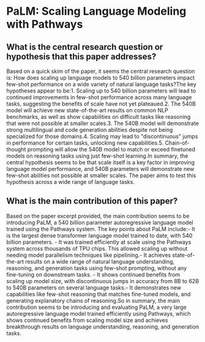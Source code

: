 # PaLM: Scaling Language Modeling with Pathways

## What is the central research question or hypothesis that this paper addresses?

Based on a quick skim of the paper, it seems the central research question is: How does scaling up language models to 540 billion parameters impact few-shot performance on a wide variety of natural language tasks?The key hypotheses appear to be:1. Scaling up to 540 billion parameters will lead to continued improvements in few-shot performance across many language tasks, suggesting the benefits of scale have not yet plateaued.2. The 540B model will achieve new state-of-the-art results on common NLP benchmarks, as well as show capabilities on difficult tasks like reasoning that were not possible at smaller scales.3. The 540B model will demonstrate strong multilingual and code generation abilities despite not being specialized for those domains.4. Scaling may lead to "discontinuous" jumps in performance for certain tasks, unlocking new capabilities.5. Chain-of-thought prompting will allow the 540B model to match or exceed finetuned models on reasoning tasks using just few-shot learning.In summary, the central hypothesis seems to be that scale itself is a key factor in improving language model performance, and 540B parameters will demonstrate new few-shot abilities not possible at smaller scales. The paper aims to test this hypothesis across a wide range of language tasks.


## What is the main contribution of this paper?

Based on the paper excerpt provided, the main contribution seems to be introducing PaLM, a 540 billion parameter autoregressive language model trained using the Pathways system. The key points about PaLM include:- It is the largest dense transformer language model trained to date, with 540 billion parameters. - It was trained efficiently at scale using the Pathways system across thousands of TPU chips. This allowed scaling up without needing model parallelism techniques like pipelining.- It achieves state-of-the-art results on a wide range of natural language understanding, reasoning, and generation tasks using few-shot prompting, without any fine-tuning on downstream tasks. - It shows continued benefits from scaling up model size, with discontinuous jumps in accuracy from 8B to 62B to 540B parameters on several language tasks.- It demonstrates new capabilities like few-shot reasoning that matches fine-tuned models, and generating explanatory chains of reasoning.So in summary, the main contribution seems to be introducing and evaluating PaLM, a very large autoregressive language model trained efficiently using Pathways, which shows continued benefits from scaling model size and achieves breakthrough results on language understanding, reasoning, and generation tasks.
